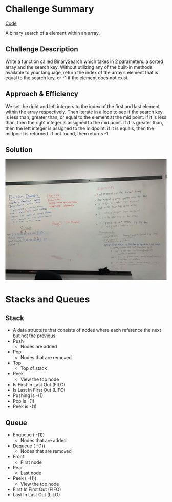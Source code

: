 # Challenge Summary
<!-- Short summary or background information -->
[Code](/code401challenges/src/main/java/code401challenges/BinarySearch.java)

 A binary search of a element within an array.

## Challenge Description
<!-- Description of the challenge -->
Write a function called BinarySearch which takes in 2 parameters: a sorted array and the search key. Without utilizing any of the built-in methods available to your language, return the index of the array’s element that is equal to the search key, or -1 if the element does not exist.
## Approach & Efficiency
<!-- What approach did you take? Why? What is the Big O space/time for this approach? -->
We set the right and left integers to the index of the first and last element within the array respectively. Then iterate in a loop to see if the search key is less than, greater than, or equal to the element at the mid point. If it is less than, then the right integer is assigned to the mid point. If it is greater than, then the left integer is assigned to the midpoint. if it is equals, then the midpoint is returned. If not found, then returns -1.

## Solution
<!-- Embedded whiteboard image -->
![](../assets/array-binary-search.jpg)



# Stacks and Queues

## Stack
-	A data structure that consists of nodes where each reference the next but not the previous.
-	Push 
    -	Nodes are added
-	Pop
    -	Nodes that are removed
-	Top
    -	Top of stack
-	Peek
    -	View the top node
-	Is First In Last Out (FILO)
-	Is Last In First Out (LIFO)
-	Pushing is     -(1)
-	Pop is     -(1)
-	Peek is     -(1)

## Queue
-	Enqueue (    -(1))
    -	Nodes that are added
-	Dequeue (    -(1))
    -	Nodes that are removed
-	Front
    -	First node
-	Rear
    -	Last node
-	Peek (    -(1))
    -	View the top node
-	First In First Out (FIFO)
-	Last In Last Out (LILO)

